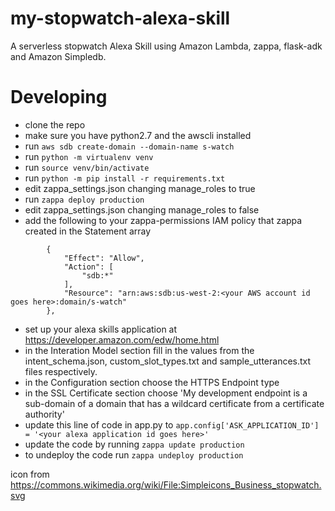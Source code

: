 # my-stopwatch-alexa-skill
A serverless stopwatch Alexa Skill using Amazon Lambda, zappa, flask-adk and Amazon Simpledb.

# Developing
* clone the repo
* make sure you have python2.7 and the awscli installed
* run `aws sdb create-domain --domain-name s-watch`
* run `python -m virtualenv venv`
* run `source venv/bin/activate`
* run `python -m pip install -r requirements.txt`
* edit zappa_settings.json changing manage_roles to true
* run `zappa deploy production`
* edit zappa_settings.json changing manage_roles to false
* add the following to your zappa-permissions IAM policy that zappa created in the Statement array
```
        {
            "Effect": "Allow",
            "Action": [
                "sdb:*"
            ],
            "Resource": "arn:aws:sdb:us-west-2:<your AWS account id goes here>:domain/s-watch"
        },
```
* set up your alexa skills application at https://developer.amazon.com/edw/home.html
 * in the Interation Model section fill in the values from the intent_schema.json, custom_slot_types.txt and sample_utterances.txt files respectively.
 * in the Configuration section choose the HTTPS Endpoint type
 * in the SSL Certificate section choose 'My development endpoint is a sub-domain of a domain that has a wildcard certificate from a certificate authority'
* update this line of code in app.py to `app.config['ASK_APPLICATION_ID'] = '<your alexa application id goes here>'`
* update the code by running `zappa update production`
* to undeploy the code run `zappa undeploy production`

icon from https://commons.wikimedia.org/wiki/File:Simpleicons_Business_stopwatch.svg
